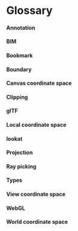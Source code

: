 # Glossary

#### Annotation

#### BIM

#### Bookmark

#### Boundary

#### Canvas coordinate space

#### Clipping

#### glTF

#### Local coordinate space

#### lookat

#### Projection

#### Ray picking

#### Types

#### View coordinate space

#### WebGL

#### World coordinate space

#### 

#### 




